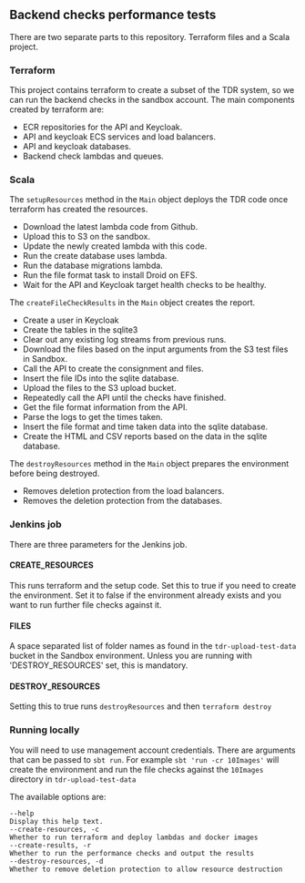 ## Backend checks performance tests
There are two separate parts to this repository. Terraform files and a Scala project.

### Terraform
This project contains terraform to create a subset of the TDR system, so we can run the backend checks in the sandbox account. The main components created by terraform are:
* ECR repositories for the API and Keycloak.
* API and keycloak ECS services and load balancers.
* API and keycloak databases.
* Backend check lambdas and queues.

### Scala
The `setupResources` method in the `Main` object deploys the TDR code once terraform has created the resources.
* Download the latest lambda code from Github.
* Upload this to S3 on the sandbox.
* Update the newly created lambda with this code.
* Run the create database uses lambda.
* Run the database migrations lambda.
* Run the file format task to install Droid on EFS.
* Wait for the API and Keycloak target health checks to be healthy.

The `createFileCheckResults` in the `Main` object creates the report.
* Create a user in Keycloak
* Create the tables in the sqlite3
* Clear out any existing log streams from previous runs.
* Download the files based on the input arguments from the S3 test files in Sandbox.
* Call the API to create the consignment and files.
* Insert the file IDs into the sqlite database.
* Upload the files to the S3 upload bucket.
* Repeatedly call the  API until the checks have finished.
* Get the file format information from the API.
* Parse the logs to get the times taken.
* Insert the file format and time taken data into the sqlite database.
* Create the HTML and CSV reports based on the data in the sqlite database.

The `destroyResources` method in the `Main` object prepares the environment before being destroyed.
* Removes deletion protection from the load balancers.
* Removes the deletion protection from the databases.

### Jenkins job
There are three parameters for the Jenkins job.
#### CREATE_RESOURCES
This runs terraform and the setup code. 
Set this to true if you need to create the environment. 
Set it to false if the environment already exists and you want to run further file checks against it.

#### FILES
A space separated list of folder names as found in the `tdr-upload-test-data` bucket in the Sandbox environment. Unless you are running with 'DESTROY_RESOURCES' set, this is mandatory.

#### DESTROY_RESOURCES
Setting this to true runs `destroyResources` and then `terraform destroy`

### Running locally
You will need to use management account credentials. There are arguments that can be passed to `sbt run`. For example `sbt 'run -cr 10Images'` will create the environment and run the file checks against the `10Images` directory in `tdr-upload-test-data`

The available options are:
```
--help
Display this help text.
--create-resources, -c
Whether to run terraform and deploy lambdas and docker images
--create-results, -r
Whether to run the performance checks and output the results
--destroy-resources, -d
Whether to remove deletion protection to allow resource destruction
```